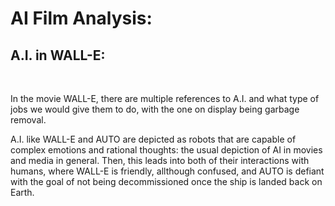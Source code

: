 <h1>AI Film Analysis:</h1>

## A.I. in WALL-E:

<br>

In the movie WALL-E, there are multiple references to A.I. and what type of jobs we would give them to do, with the one on display being garbage removal. 

A.I. like WALL-E and AUTO are depicted as robots that are capable of complex emotions and rational thoughts: the usual depiction of AI in movies and media in general. Then, this leads into both of their interactions with humans, where WALL-E is friendly, allthough confused, and AUTO is defiant with the goal of not being decommissioned once the ship is landed back on Earth.